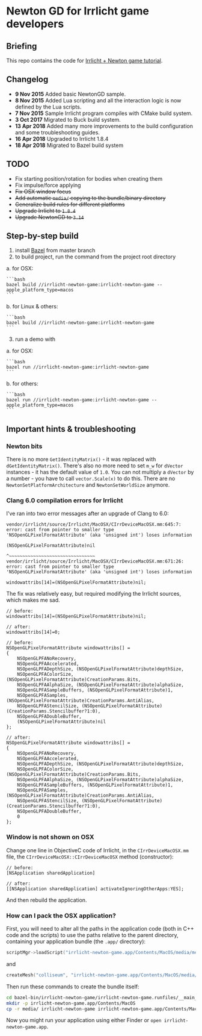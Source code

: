 # Newton GD for Irrlicht game developers

## Briefing

This repo contains the code for [Irrlicht + Newton game tutorial](http://shybovycha.github.io/irrlicht-newton-tutorials).

## Changelog

* **9 Nov 2015** Added basic NewtonGD sample.
* **8 Nov 2015** Added Lua scripting and all the interaction logic is now defined by the Lua scripts.
* **7 Nov 2015** Sample Irrlicht program compiles with CMake build system.
* **3 Oct 2017** Migrated to Buck build system.
* **13 Apr 2018** Added many more improvements to the build configuration and some troubleshooting guides.
* **16 Apr 2018** Upgraded to Irrlicht 1.8.4
* **18 Apr 2018** Migrated to Bazel build system

## TODO

* Fix starting position/rotation for bodies when creating them
* Fix impulse/force applying
* ~~Fix OSX window focus~~
* ~~Add automatic `media/` copying to the bundle/binary directory~~
* ~~Generalize build rules for different platforms~~
* ~~Upgrade Irrlicht to `1.8.4`~~
* ~~Upgrade NewtonGD to `3.14`~~

## Step-by-step build

1. install [Bazel](https://bazel.build/) from master branch
2. to build project, run the command from the project root directory

  a. for OSX:

    ```bash
    bazel build //irrlicht-newton-game:irrlicht-newton-game --apple_platform_type=macos
    ```

  b. for Linux & others:

    ```bash
    bazel build //irrlicht-newton-game:irrlicht-newton-game
    ```

3. run a demo with

  a. for OSX:

    ```bash
    bazel run //irrlicht-newton-game:irrlicht-newton-game
    ```

  b. for others:

    ```bash
    bazel run //irrlicht-newton-game:irrlicht-newton-game --apple_platform_type=macos
    ```

## Important hints & troubleshooting

### Newton bits

There is no more `GetIdentityMatrix()` - it was replaced with `dGetIdentityMatrix()`.
There's also no more need to set `m_w` for `dVector` instances - it has the default value of `1.0`.
You can not multiply a `dVector` by a number - you have to call `vector.Scale(x)` to do this.
There are no `NewtonSetPlatformArchitecture` and `NewtonSetWorldSize` anymore.

### Clang 6.0 compilation errors for Irrlicht

I've ran into two error messages after an upgrade of Clang to 6.0:

```
vendor/irrlicht/source/Irrlicht/MacOSX/CIrrDeviceMacOSX.mm:645:7: error: cast from pointer to smaller type 'NSOpenGLPixelFormatAttribute' (aka 'unsigned int') loses information
                                                (NSOpenGLPixelFormatAttribute)nil
                                                ^~~~~~~~~~~~~~~~~~~~~~~~~~~~~~~~~
vendor/irrlicht/source/Irrlicht/MacOSX/CIrrDeviceMacOSX.mm:671:26: error: cast from pointer to smaller type 'NSOpenGLPixelFormatAttribute' (aka 'unsigned int') loses information
                                                        windowattribs[14]=(NSOpenGLPixelFormatAttribute)nil;
```

The fix was relatively easy, but required modifying the Irrlicht sources, which makes me sad.

```objc
// before:
windowattribs[14]=(NSOpenGLPixelFormatAttribute)nil;

// after:
windowattribs[14]=0;
```


```objc
// before:
NSOpenGLPixelFormatAttribute windowattribs[] =
{
    NSOpenGLPFANoRecovery,
    NSOpenGLPFAAccelerated,
    NSOpenGLPFADepthSize, (NSOpenGLPixelFormatAttribute)depthSize,
    NSOpenGLPFAColorSize, (NSOpenGLPixelFormatAttribute)CreationParams.Bits,
    NSOpenGLPFAAlphaSize, (NSOpenGLPixelFormatAttribute)alphaSize,
    NSOpenGLPFASampleBuffers, (NSOpenGLPixelFormatAttribute)1,
    NSOpenGLPFASamples, (NSOpenGLPixelFormatAttribute)CreationParams.AntiAlias,
    NSOpenGLPFAStencilSize, (NSOpenGLPixelFormatAttribute)(CreationParams.Stencilbuffer?1:0),
    NSOpenGLPFADoubleBuffer,
    (NSOpenGLPixelFormatAttribute)nil
};

// after:
NSOpenGLPixelFormatAttribute windowattribs[] =
{
    NSOpenGLPFANoRecovery,
    NSOpenGLPFAAccelerated,
    NSOpenGLPFADepthSize, (NSOpenGLPixelFormatAttribute)depthSize,
    NSOpenGLPFAColorSize, (NSOpenGLPixelFormatAttribute)CreationParams.Bits,
    NSOpenGLPFAAlphaSize, (NSOpenGLPixelFormatAttribute)alphaSize,
    NSOpenGLPFASampleBuffers, (NSOpenGLPixelFormatAttribute)1,
    NSOpenGLPFASamples, (NSOpenGLPixelFormatAttribute)CreationParams.AntiAlias,
    NSOpenGLPFAStencilSize, (NSOpenGLPixelFormatAttribute)(CreationParams.Stencilbuffer?1:0),
    NSOpenGLPFADoubleBuffer,
    0
};
```

### Window is not shown on OSX

Change one line in ObjectiveC code of Irrlicht, in the `CIrrDeviceMacOSX.mm` file,
the `CIrrDeviceMacOSX::CIrrDeviceMacOSX` method (constructor):

```objc
// before:
[NSApplication sharedApplication]

// after:
[[NSApplication sharedApplication] activateIgnoringOtherApps:YES];
```

And then rebuild the application.

### How can I pack the OSX application?

First, you will need to alter all the paths in the application code (both in C++ code and the scripts) to
use the paths relative to the parent directory, containing your application bundle (the `.app/` directory):

```cpp
scriptMgr->loadScript("irrlicht-newton-game.app/Contents/MacOS/media/media/media/scripts/test1.lua");
```

and

```cpp
createMesh("colliseum", "irrlicht-newton-game.app/Contents/MacOS/media/media/media/models/ramp_floor.3ds", "./media/media/media/models/ramp_floor.png")
```

Then run these commands to create the bundle itself:

```bash
cd bazel-bin/irrlicht-newton-game/irrlicht-newton-game.runfiles/__main__/irrlicht-newton-game
mkdir -p irrlicht-newton-game.app/Contents/MacOS
cp -r media/ irrlicht-newton-game irrlicht-newton-game.app/Contents/MacOS
```

Now you might run your application using either Finder or `open irrlicht-newton-game.app`.
